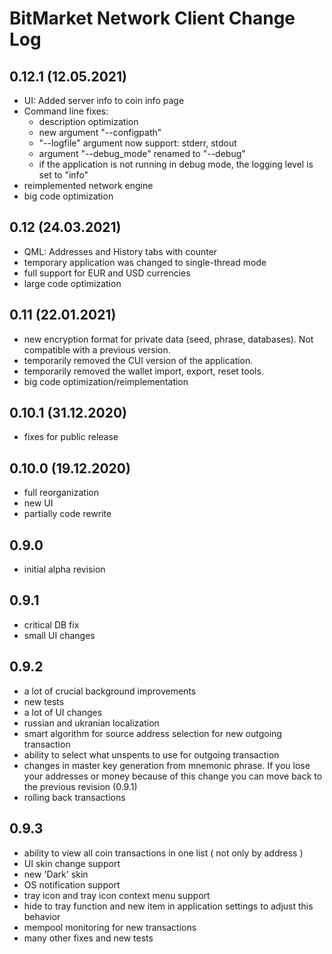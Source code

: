 # BitMarket Network Client Change Log

## 0.12.1 (12.05.2021)
* UI: Added server info to coin info page
* Command line fixes:
  * description optimization
  * new argument "--configpath"
  * "--logfile" argument now support: stderr, stdout
  * argument "--debug_mode" renamed to "--debug"
  * if the application is not running in debug mode, the logging level is set to "info"
* reimplemented network engine
* big code optimization

## 0.12 (24.03.2021)

* QML: Addresses and History tabs with counter
* temporary application was changed to single-thread mode
* full support for EUR and USD currencies
* large code optimization


## 0.11 (22.01.2021)

* new encryption format for private data (seed, phrase, databases). Not
  compatible with a previous version.
* temporarily removed the СUI version of the application.
* temporarily removed the wallet import, export, reset tools.
* big code optimization/reimplementation

## 0.10.1 (31.12.2020)

* fixes for public release

## 0.10.0 (19.12.2020)

* full reorganization
* new UI
* partially code rewrite

## 0.9.0

* initial alpha revision

## 0.9.1

* critical DB fix
* small UI changes

## 0.9.2

* a lot of crucial background improvements
* new tests
* a lot of UI changes
* russian and ukranian localization
* smart algorithm for source address selection for new outgoing transaction
* ability to select what unspents to use for outgoing transaction
* changes in master key generation from mnemonic phrase. If you lose your 
  addresses or money because of this change you can move back to the previous 
  revision (0.9.1)
* rolling back transactions

## 0.9.3

* ability to view all coin transactions in one list ( not only by address )
* UI skin change support
* new 'Dark' skin
* OS notification support
* tray icon and tray icon context menu support
* hide to tray function and new item in application settings to adjust this behavior
* mempool monitoring for new transactions
* many other fixes and new tests
